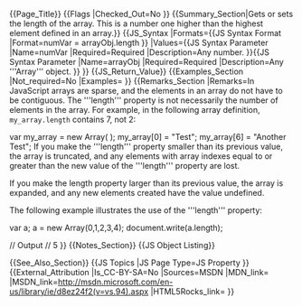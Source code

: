 {{Page_Title}}
{{Flags
|Checked_Out=No
}}
{{Summary_Section|Gets or sets the length of the array. This is a number one higher than the highest element defined in an array.}}
{{JS_Syntax
|Formats={{JS Syntax Format
|Format=numVar = arrayObj.length
}}
|Values={{JS Syntax Parameter
|Name=numVar
|Required=Required
|Description=Any number.
}}{{JS Syntax Parameter
|Name=arrayObj
|Required=Required
|Description=Any '''Array''' object.
}}
}}
{{JS_Return_Value}}
{{Examples_Section
|Not_required=No
|Examples=
}}
{{Remarks_Section
|Remarks=In JavaScript arrays are sparse, and the elements in an array do not have to be contiguous. The '''length''' property is not necessarily the number of elements in the array. For example, in the following array definition, <code>my_array.length</code> contains 7, not 2:

 var my_array = new Array( );
 my_array[0] = "Test";
 my_array[6] = "Another Test";
If you make the '''length''' property smaller than its previous value, the array is truncated, and any elements with array indexes equal to or greater than the new value of the '''length''' property are lost.

If you make the length property larger than its previous value, the array is expanded, and any new elements created have the value undefined.

The following example illustrates the use of the '''length''' property:

 var a;
 a = new Array(0,1,2,3,4);
 document.write(a.length);
 
 // Output
 // 5
}}
{{Notes_Section}}
{{JS Object Listing}}

{{See_Also_Section}}
{{JS Topics
|JS Page Type=JS Property
}}
{{External_Attribution
|Is_CC-BY-SA=No
|Sources=MSDN
|MDN_link=
|MSDN_link=http://msdn.microsoft.com/en-us/library/ie/d8ez24f2(v=vs.94).aspx
|HTML5Rocks_link=
}}